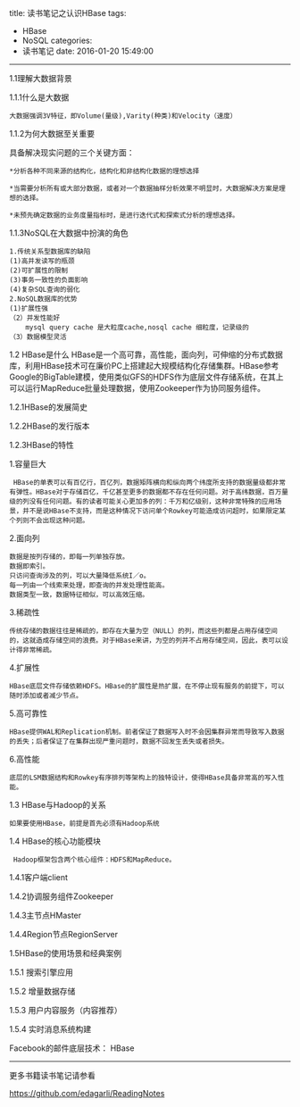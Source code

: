 title: 读书笔记之认识HBase
tags:
  - HBase
  - NoSQL
categories:
  - 读书笔记
date: 2016-01-20 15:49:00
---
1.1理解大数据背景

1.1.1什么是大数据

	大数据强调3V特征，即Volume(量级),Varity(种类)和Velocity（速度）

1.1.2为何大数据至关重要

具备解决现实问题的三个关键方面：

	*分析各种不同来源的结构化，结构化和非结构化数据的理想选择

	*当需要分析所有或大部分数据，或者对一个数据抽样分析效果不明显时，大数据解决方案是理想的选择。

	*未预先确定数据的业务度量指标时，是进行迭代式和探索式分析的理想选择。

1.1.3NoSQL在大数据中扮演的角色

	1.传统关系型数据库的缺陷
	(1)高并发读写的瓶颈
    (2)可扩展性的限制
    (3)事务一致性的负面影响
    (4)复杂SQL查询的弱化
    2.NoSQL数据库的优势
    (1)扩展性强
    （2）并发性能好
    	mysql query cache 是大粒度cache,nosql cache 细粒度，记录级的
    （3）数据模型灵活
    
1.2 HBase是什么
     HBase是一个高可靠，高性能，面向列，可伸缩的分布式数据库，利用HBase技术可在廉价PC上搭建起大规模结构化存储集群。HBase参考Google的BigTable建模，使用类似GFS的HDFS作为底层文件存储系统，在其上可以运行MapReduce批量处理数据，使用Zookeeper作为协同服务组件。
     
1.2.1HBase的发展简史

1.2.2HBase的发行版本

1.2.3HBase的特性

1.容量巨大

     HBase的单表可以有百亿行，百亿列，数据矩阵横向和纵向两个纬度所支持的数据量级都非常有弹性。HBase对于存储百亿，千亿甚至更多的数据都不存在任何问题。对于高纬数据，百万量级的列没有任何问题。有的读者可能关心更加多的列：千万和亿级别，这种非常特殊的应用场景，并不是说HBase不支持，而是这种情况下访问单个Rowkey可能造成访问超时，如果限定某个列则不会出现这种问题。

2.面向列

    数据是按列存储的，即每一列单独存放。
    数据即索引。
    只访问查询涉及的列，可以大量降低系统I／o。
    每一列由一个线索来处理，即查询的并发处理性能高。
    数据类型一致，数据特征相似，可以高效压缩。
 
3.稀疏性

    传统存储的数据往往是稀疏的，即存在大量为空（NULL）的列，而这些列都是占用存储空间的，这就造成存储空间的浪费。对于HBase来讲，为空的列并不占用存储空间，因此，表可以设计得非常稀疏。
    
4.扩展性

    HBase底层文件存储依赖HDFS。HBase的扩展性是热扩展，在不停止现有服务的前提下，可以随时添加或者减少节点。
    
5.高可靠性

    HBase提供WAL和Replication机制。前者保证了数据写入时不会因集群异常而导致写入数据的丢失；后者保证了在集群出现严重问题时，数据不回发生丢失或者损失。

6.高性能
   
    底层的LSM数据结构和Rowkey有序排列等架构上的独特设计，使得HBase具备非常高的写入性能。
    
1.3 HBase与Hadoop的关系

    如果要使用HBase，前提是首先必须有Hadoop系统
    
1.4 HBase的核心功能模块

     Hadoop框架包含两个核心组件：HDFS和MapReduce。

1.4.1客户端client

1.4.2协调服务组件Zookeeper

1.4.3主节点HMaster

1.4.4Region节点RegionServer

1.5HBase的使用场景和经典案例

1.5.1 搜索引擎应用

1.5.2 增量数据存储

1.5.3 用户内容服务（内容推荐）

1.5.4 实时消息系统构建

Facebook的邮件底层技术： HBase


------
更多书籍读书笔记请参看

https://github.com/edagarli/ReadingNotes

